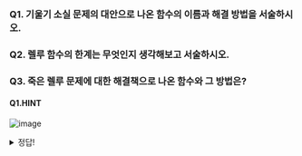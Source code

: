 ### Q1. 기울기 소실 문제의 대안으로 나온 함수의 이름과 해결 방법을 서술하시오.
### Q2. 렐루 함수의 한계는 무엇인지 생각해보고 서술하시오.
### Q3. 죽은 렐루 문제에 대한 해결책으로 나온 함수와 그 방법은?


#### Q1.HINT 
![image](https://github.com/sejongsmarcle/2024_Winter_Ai_study/assets/70877858/7300acd9-43b5-47dc-bbe9-976a7680c700)


<details>
<summary>정답!</summary>
<div markdown="1">

#### A1 : 렐루(ReLU)함수 : 양수는 그대로 음수는 0으로 반환하기 때문에 미분값이 1이기 때문에 기울기 소실문제가 발생하지 않고 학습효과가 계속 지속될 수 있다. 
#### A2 : 죽어가는 렐루(Dying ReLU) : 특정 출력이 0이 되면 여태까지 학습하여 곱했던 기울기 값에 0을 곱하게 됨으로써 가중치 업데이트가 안 됨
#### A3 : 2가지 방법이 있음
#### A3-1) 리키 렐루(Leaky ReLU) : 입력값이 음수일 경우에 0이 아니라 0.01과 같은 매우 작은 수를 반환하도록 하여 해결
#### A3-2): PReLU x가 양수일 땐 x 값을 그 외에는 ax값을 도출하여 해결 (여기서 a값은 다른 신경망 매개변수와 함께 학습되는 파라미터)

</div>
</details>


